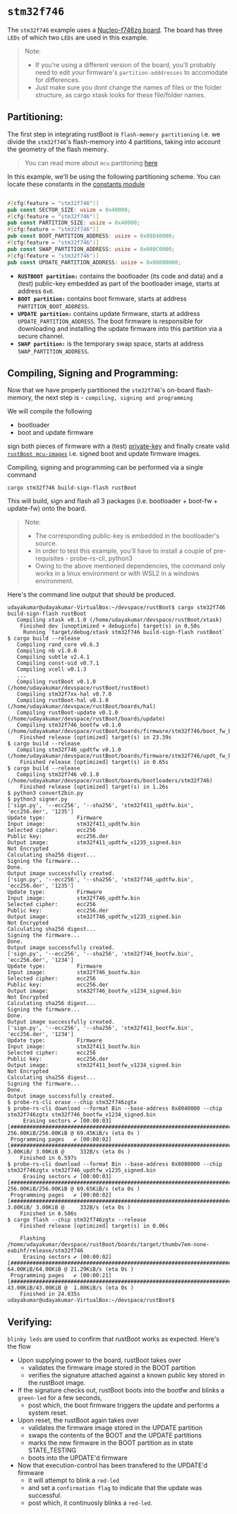 # `stm32f746`

The `stm32f746` example uses a [Nucleo-f746zg board](https://www.st.com/en/evaluation-tools/nucleo-f746zg.html). The board has three `LEDs` of which two `LEDs` are used in this example.

> Note:
> - If you're using a different version of the board, you'll probably need to edit your firmware's `partition-adddresses` to accomodate for differences. 
> - Just make sure you dont change the names of files or the folder structure, as cargo xtask looks for these file/folder names.

## Partitioning:

The first step in integrating rustBoot is `flash-memory partitioning` i.e. we divide the `stm32f746`'s flash-memory into 4 partitions, taking into account the geometry of the flash memory.

> You can read more about `mcu` partitoning [here](../arch/partitions.md#micro-controller-partitions)

In this example, we'll be using the following partitioning scheme. You can locate these constants in the [constants module](https://github.com/nihalpasham/rustBoot/blob/main/rustBoot/src/constants.rs)

```rust

#[cfg(feature = "stm32f746")]
pub const SECTOR_SIZE: usize = 0x40000; 
#[cfg(feature = "stm32f746")]
pub const PARTITION_SIZE: usize = 0x40000;
#[cfg(feature = "stm32f746")]
pub const BOOT_PARTITION_ADDRESS: usize = 0x08040000;
#[cfg(feature = "stm32f746")]
pub const SWAP_PARTITION_ADDRESS: usize = 0x080C0000;
#[cfg(feature = "stm32f746")]
pub const UPDATE_PARTITION_ADDRESS: usize = 0x08080000;
```
- **`RUSTBOOT partition:`** contains the bootloader (its code and data) and a (test) public-key embedded as part of the bootloader image, starts at address `0x0`.
- **`BOOT partition:`** contains boot firmware, starts at address `PARTITION_BOOT_ADDRESS`.
- **`UPDATE partition:`** contains update firmware, starts at address `UPDATE_PARTITION_ADDRESS`. The boot firmware is responsible for downloading and installing the update firmware into this partition via a secure channel.
- **`SWAP partition:`** is the temporary swap space, starts at address `SWAP_PARTITION_ADDRESS`. 

## Compiling, Signing and Programming: 

Now that we have properly partitioned the `stm32f746`'s on-board flash-memory, the next step is - `compiling, signing and programming ` 

We will compile the following 
- bootloader 
- boot and update firmware

sign both pieces of firmware with a (test) [private-key](https://github.com/nihalpasham/rustBoot/tree/main/boards/rbSigner/keygen) and finally create valid [`rustBoot mcu-images`](../arch/images.md#mcu-image-format) i.e. signed boot and update firmware images.

Compiling, signing and programming can be performed via a single command

```Terminal
cargo stm32f746 build-sign-flash rustBoot
```
This will build, sign and flash all 3 packages (i.e. bootloader + boot-fw + update-fw) onto the board.

> Note: 
> - The corresponding public-key is embedded in the bootloader's source.
> - In order to test this example, you'll have to install a couple of pre-requisites - probe-rs-cli, python3 
> - Owing to the above mentioned dependencies, the command only works in a linux environment or with WSL2 in a windows environment. 

Here's the command line output that should be produced.

```Terminal
udayakumar@udayakumar-VirtualBox:~/devspace/rustBoot$ cargo stm32f746 build-sign-flash rustBoot
   Compiling xtask v0.1.0 (/home/udayakumar/devspace/rustBoot/xtask)
    Finished dev [unoptimized + debuginfo] target(s) in 0.50s
     Running `target/debug/xtask stm32f746 build-sign-flash rustBoot`
$ cargo build --release
   Compiling rand_core v0.6.3
   Compiling nb v1.0.0
   Compiling subtle v2.4.1
   Compiling const-oid v0.7.1
   Compiling vcell v0.1.3
   ...
   Compiling rustBoot v0.1.0 (/home/udayakumar/devspace/rustBoot/rustBoot)
   Compiling stm32f7xx-hal v0.7.0
   Compiling rustBoot-hal v0.1.0 (/home/udayakumar/devspace/rustBoot/boards/hal)
   Compiling rustBoot-update v0.1.0 (/home/udayakumar/devspace/rustBoot/boards/update)
   Compiling stm32f746_bootfw v0.1.0 (/home/udayakumar/devspace/rustBoot/boards/firmware/stm32f746/boot_fw_blinky_green)
    Finished release [optimized] target(s) in 23.39s
$ cargo build --release
   Compiling stm32f746_updtfw v0.1.0 (/home/udayakumar/devspace/rustBoot/boards/firmware/stm32f746/updt_fw_blinky_red)
    Finished release [optimized] target(s) in 0.65s
$ cargo build --release
   Compiling stm32f746 v0.1.0 (/home/udayakumar/devspace/rustBoot/boards/bootloaders/stm32f746)
    Finished release [optimized] target(s) in 1.26s
$ python3 convert2bin.py
$ python3 signer.py
['sign.py', '--ecc256', '--sha256', 'stm32f411_updtfw.bin', 'ecc256.der', '1235']
Update type:          Firmware
Input image:          stm32f411_updtfw.bin
Selected cipher:      ecc256
Public key:           ecc256.der
Output image:         stm32f411_updtfw_v1235_signed.bin
Not Encrypted
Calculating sha256 digest...
Signing the firmware...
Done.
Output image successfully created.
['sign.py', '--ecc256', '--sha256', 'stm32f746_updtfw.bin', 'ecc256.der', '1235']
Update type:          Firmware
Input image:          stm32f746_updtfw.bin
Selected cipher:      ecc256
Public key:           ecc256.der
Output image:         stm32f746_updtfw_v1235_signed.bin
Not Encrypted
Calculating sha256 digest...
Signing the firmware...
Done.
Output image successfully created.
['sign.py', '--ecc256', '--sha256', 'stm32f746_bootfw.bin', 'ecc256.der', '1234']
Update type:          Firmware
Input image:          stm32f746_bootfw.bin
Selected cipher:      ecc256
Public key:           ecc256.der
Output image:         stm32f746_bootfw_v1234_signed.bin
Not Encrypted
Calculating sha256 digest...
Signing the firmware...
Done.
Output image successfully created.
['sign.py', '--ecc256', '--sha256', 'stm32f411_bootfw.bin', 'ecc256.der', '1234']
Update type:          Firmware
Input image:          stm32f411_bootfw.bin
Selected cipher:      ecc256
Public key:           ecc256.der
Output image:         stm32f411_bootfw_v1234_signed.bin
Not Encrypted
Calculating sha256 digest...
Signing the firmware...
Done.
Output image successfully created.
$ probe-rs-cli erase --chip stm32f746zgtx
$ probe-rs-cli download --format Bin --base-address 0x8040000 --chip stm32f746zgtx stm32f746_bootfw_v1234_signed.bin
     Erasing sectors ✔ [00:00:03] [################################################################################################################] 256.00KiB/256.00KiB @ 69.45KiB/s (eta 0s )
 Programming pages   ✔ [00:00:02] [##################################################################################################################]  3.00KiB/ 3.00KiB @     332B/s (eta 0s )
    Finished in 6.597s
$ probe-rs-cli download --format Bin --base-address 0x8080000 --chip stm32f746zgtx stm32f746_updtfw_v1235_signed.bin
     Erasing sectors ✔ [00:00:03] [################################################################################################################] 256.00KiB/256.00KiB @ 69.65KiB/s (eta 0s )
 Programming pages   ✔ [00:00:02] [##################################################################################################################]  3.00KiB/ 3.00KiB @     332B/s (eta 0s )
    Finished in 6.586s
$ cargo flash --chip stm32f746zgtx --release
    Finished release [optimized] target(s) in 0.06s

    Flashing /home/udayakumar/devspace/rustBoot/boards/target/thumbv7em-none-eabihf/release/stm32f746
     Erasing sectors ✔ [00:00:02] [##################################################################################################################] 64.00KiB/64.00KiB @ 21.29KiB/s (eta 0s )
 Programming pages   ✔ [00:00:21] [##################################################################################################################] 43.00KiB/43.00KiB @  1.80KiB/s (eta 0s )
    Finished in 24.035s
udayakumar@udayakumar-VirtualBox:~/devspace/rustBoot$ 
```
## Verifying:

`blinky leds` are used to confirm that rustBoot works as expected. Here's the flow

- Upon supplying power to the board, rustBoot takes over 
    - validates the firmware image stored in the BOOT partition
    - verifies the signature attached against a known public key stored in the rustBoot image.
- If the signature checks out, rustBoot boots into the bootfw and blinks a `green-led` for a few seconds, 
    - post which, the boot firmware triggers the update and performs a system reset. 
- Upon reset, the rustBoot again takes over 
    - validates the firmware image stored in the UPDATE partition 
    - swaps the contents of the BOOT and the UPDATE partitions
    - marks the new firmware in the BOOT partition as in state STATE_TESTING
    - boots into the UPDATE'd firmware 
- Now that execution-control has been transfered to the UPDATE'd firmware
    - it will attempt to blink a `red-led` 
    - and set a `confirmation flag` to indicate that the update was successful.
    - post which, it continuosly blinks a `red-led`.